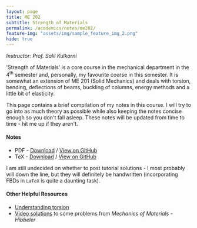 ```yaml
---
layout: page
title: ME 202
subtitle: Strength of Materials
permalink: /academics/notes/me202/
feature-img: "assets/img/sample_feature_img_2.png"
hide: true
---
```

<i>Instructor: Prof. Salil Kulkarni</i>

'Strength of Materials' is a core course in the mechanical department in the 4<sup>th</sup> semester and, personally, my favourite course in this semester. It is somewhat an extension of ME 201 (Solid Mechanics) and deals with torsion, bending, deflections of beams, buckling of columns, energy methods and a little bit of elasticity.

This page contains a brief compilation of my notes in this course. I will try to go into as much theory as possible while also keeping the notes concise enough so you don't fall asleep. These notes will be updated from time to time - hit me up if they aren't.

<h4>Notes</h4>

<ul>
<li>PDF - <a href="https://omprabhu31.github.io/academics/notes/me202/me202notes.pdf">Download</a> / <a href="https://github.com/omprabhu31/omprabhu31.github.io/blob/master/academics/notes/me202/me202notes.pdf">View on GitHub</a></li>
<li>TeX - <a href="https://omprabhu31.github.io/academics/notes/me202/me202notes.tex">Download</a> / <a href="https://github.com/omprabhu31/omprabhu31.github.io/blob/master/academics/notes/me202/me202notes.tex">View on GitHub</a></li>
</ul>

I am still undecided on whether to post tutorial solutions - I most probably will down the line, but they will definitely be handwritten (incorporating FBDs in `LaTeX` is quite a daunting task).


<h4>Other Helpful Resources</h4>

<ul>
<li><a href="https://www.youtube.com/watch?v=1YTKedLQOa0">Understanding torsion</a></li>
<li><a href="https://media.pearsoncmg.com/ph/esm/ecs_hibbeler_mom_10/videosolutions.html">Video solutions</a> to some problems from <i>Mechanics of Materials - Hibbeler</i></li>
</ul>